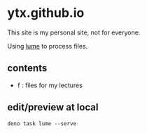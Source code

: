 
# ytx.github.io

This site is my personal site, not for everyone.

Using [lume](https://lume.land/) to process files.

## contents
- f : files for my lectures

## edit/preview at local
```
deno task lume --serve
```
